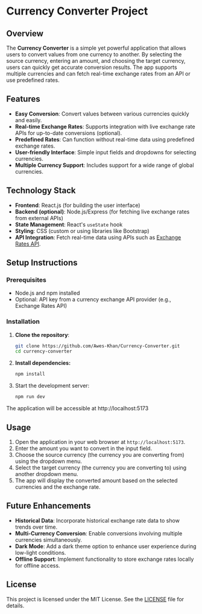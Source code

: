 # Currency Converter Project

## Overview

The **Currency Converter** is a simple yet powerful application that allows users to convert values from one currency to another. By selecting the source currency, entering an amount, and choosing the target currency, users can quickly get accurate conversion results. The app supports multiple currencies and can fetch real-time exchange rates from an API or use predefined rates.

## Features

- **Easy Conversion**: Convert values between various currencies quickly and easily.
- **Real-time Exchange Rates**: Supports integration with live exchange rate APIs for up-to-date conversions (optional).
- **Predefined Rates**: Can function without real-time data using predefined exchange rates.
- **User-friendly Interface**: Simple input fields and dropdowns for selecting currencies.
- **Multiple Currency Support**: Includes support for a wide range of global currencies.

## Technology Stack

- **Frontend**: React.js (for building the user interface)
- **Backend (optional)**: Node.js/Express (for fetching live exchange rates from external APIs)
- **State Management**: React's `useState` hook
- **Styling**: CSS (custom or using libraries like Bootstrap)
- **API Integration**: Fetch real-time data using APIs such as [Exchange Rates API](https://github.com/fawazahmed0/exchange-api).

## Setup Instructions

### Prerequisites

- Node.js and npm installed
- Optional: API key from a currency exchange API provider (e.g., Exchange Rates API)

### Installation

1. **Clone the repository**:
   ```bash
   git clone https://github.com/Awes-Khan/Currency-Converter.git
   cd currency-converter
2. **Install dependencies:**
   ```bash
   npm install
3. Start the development server:
   ```bash
   npm run dev
  The application will be accessible at http://localhost:5173

## Usage

1. Open the application in your web browser at `http://localhost:5173`.
2. Enter the amount you want to convert in the input field.
3. Choose the source currency (the currency you are converting from) using the dropdown menu.
4. Select the target currency (the currency you are converting to) using another dropdown menu.
5. The app will display the converted amount based on the selected currencies and the exchange rate.

## Future Enhancements

- **Historical Data**: Incorporate historical exchange rate data to show trends over time.
- **Multi-Currency Conversion**: Enable conversions involving multiple currencies simultaneously.
- **Dark Mode**: Add a dark theme option to enhance user experience during low-light conditions.
- **Offline Support**: Implement functionality to store exchange rates locally for offline access.

## License

This project is licensed under the MIT License. See the [LICENSE](LICENSE) file for details.




